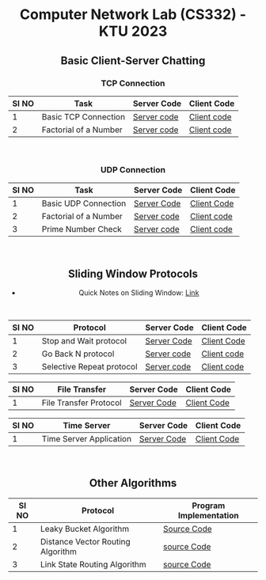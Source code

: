 <h1 align="center">
  Computer Network Lab (CS332) - KTU 2023
</h1>


<div align="center">
  
## Basic Client-Server Chatting

### TCP Connection


| SI NO | Task                    | Server Code                                         | Client Code                                         |
|-------|-------------------------|-----------------------------------------------------|-----------------------------------------------------|
| 1     | Basic TCP Connection    | [Server code](tcp/Basic_connection/server.c)   | [Client code](tcp/Basic_connection/client.c)     |
| 2     | Factorial of a Number   | [Server code](tcp/factorial/server.c) | [Client code](tcp/factorial/client.c)   |

<br>

### UDP Connection



| SI NO | Task                    | Server Code                                         | Client Code                                         |
|-------|-------------------------|-----------------------------------------------------|-----------------------------------------------------|
| 1     | Basic UDP Connection    |  [Server Code](udp/Basic_connection/server.c)     | [Client Code](udp/Basic_connection/client.c)    |
| 2     | Factorial of a Number   |  [Server code](udp/factorial/server.c) | [Client code](udp/factorial/client.c)    |
| 3     | Prime Number Check  |  [Server code](udp/prime_number/server.c) | [Client code](udp/prime_number/client.c)    |

<br>

## Sliding Window Protocols

* Quick Notes on Sliding Window:  [Link](sliding_window_protocol/BasicNotes.md)

  <br>


| SI NO | Protocol        | Server Code                                         | Client Code                                         |
|-------|-----------------|-----------------------------------------------------|-----------------------------------------------------|
| 1     | Stop and Wait protocol  | [Server Code](sliding_window_protocol/stop_and_wait/server.c) | [Client Code](sliding_window_protocol/stop_and_wait/client.c)  |
| 2     | Go Back N protocol  | [Server code](sliding_window_protocol/go_back_N/server.c) | [Client code](sliding_window_protocol/go_back_N/client.c)   |
| 3     | Selective Repeat protocol| [Server code](sliding_window_protocol/selective_repeat/server.c) | [Client code](sliding_window_protocol/selective_repeat/client.c) |



| SI NO | File Transfer     | Server Code                                         | Client Code                                         |
|-------|-----------------|-----------------------------------------------------|-----------------------------------------------------|
| 1     | File Transfer Protocol  | [Server Code](file_transfer/server.c) | [Client Code](file_transfer/client.c)  |

| SI NO | Time Server    | Server Code                                         | Client Code                                         |
|-------|-----------------|-----------------------------------------------------|-----------------------------------------------------|
| 1     | Time Server Application | [Server Code](time_server_application/server.c) | [Client Code](time_server_application/client.c)  |

<br>

## Other Algorithms

| SI NO | Protocol        | Program Implementation| 
|-------|-----------------|-----------------------------------------------------|
| 1     | Leaky Bucket Algorithm | [Source Code](other/leaky_bucket.c) | 
| 2     | Distance Vector Routing Algorithm | [source Code](other/distance_vector_routing.c) |
| 3     | Link State Routing Algorithm | [source Code](other/link_state_routing.c) |

</div>



